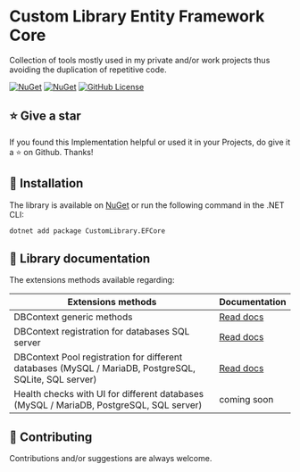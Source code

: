 # Custom Library Entity Framework Core
Collection of tools mostly used in my private and/or work projects thus avoiding the duplication of repetitive code.

[![NuGet](https://img.shields.io/nuget/v/CustomLibrary.EFCore.svg?style=for-the-badge)](https://www.nuget.org/packages/CustomLibrary.EFCore)
[![NuGet](https://img.shields.io/nuget/dt/CustomLibrary.EFCore.svg?style=for-the-badge)](https://www.nuget.org/packages/CustomLibrary.EFCore)
[![GitHub License](https://img.shields.io/github/license/AngeloDotNet/CustomLibrary.EFCore?style=for-the-badge)](https://github.com/AngeloDotNet/CustomLibrary.EFCore/blob/main/LICENSE)

## :star: Give a star
If you found this Implementation helpful or used it in your Projects, do give it a :star: on Github. Thanks!

## :dvd: Installation
The library is available on [NuGet](https://www.nuget.org/packages/CustomLibrary.EFCore) or run the following command in the .NET CLI:

```bash
dotnet add package CustomLibrary.EFCore
```

## :memo: Library documentation
The extensions methods available regarding:

| Extensions methods | Documentation |
| --- | --- |
| DBContext generic methods | [Read docs](https://github.com/AngeloDotNet/CustomLibrary.EFCore/tree/main/src/CustomLibrary.EFCore/Docs/DBContext-GenericMethods.md) |
| DBContext registration for databases SQL server | [Read docs](https://github.com/AngeloDotNet/CustomLibrary.EFCore/tree/main/src/CustomLibrary.EFCore/Docs/DBContextPoolRegistrationDifferentDatabases.md) |
| DBContext Pool registration for different databases (MySQL / MariaDB, PostgreSQL, SQLite, SQL server) | [Read docs](https://github.com/AngeloDotNet/CustomLibrary.EFCore/tree/main/src/CustomLibrary.EFCore/Docs/DBContextRegistrationDatabases.md) |
| Health checks with UI for different databases (MySQL / MariaDB, PostgreSQL, SQL server) | coming soon |

## :muscle: Contributing

Contributions and/or suggestions are always welcome.
